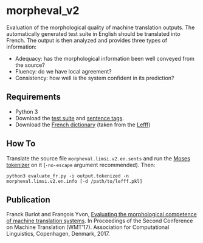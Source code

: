 # morpheval_v2

Evaluation of the morphological quality of machine translation outputs.
The automatically generated test suite in English should be translated
into French. The output is then analyzed and provides three
types of information:

* Adequacy: has the morphological information been well conveyed from the source?
* Fluency: do we have local agreement?
* Consistency: how well is the system confident in its prediction?

## Requirements

* Python 3
* Download the [test suite](https://morpheval.limsi.fr/morpheval.limsi.v2.en.sents) and [sentence tags](https://morpheval.limsi.fr/morpheval.limsi.v2.en.sents).
* Download the [French dictionary](https://morpheval.limsi.fr/lefff.pkl) (taken from the [Lefff](http://alpage.inria.fr/~sagot/lefff.html))

## How To

Translate the source file `morpheval.limsi.v2.en.sents` and run the
[Moses tokenizer](https://github.com/moses-smt/mosesdecoder/blob/master/scripts/tokenizer) on it (`-no-escape` argument recommended). Then:

`python3 evaluate_fr.py -i output.tokenized -n morpheval.limsi.v2.en.info [-d /path/to/lefff.pkl]`

## Publication

Franck Burlot and François Yvon, [Evaluating the morphological competence of machine translation systems](http://www.statmt.org/wmt17/pdf/WMT05.pdf). In Proceedings of the Second Conference on Machine Translation (WMT’17). Association for Computational Linguistics, Copenhagen, Denmark, 2017.
